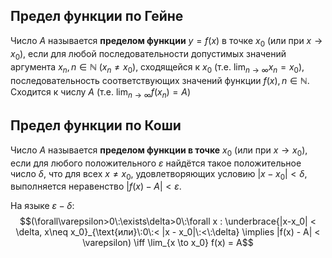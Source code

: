 ## Предел функции по Гейне

Число $A$ называется **пределом функции** $y= f(x) \text{ в точке }x_0$ (или при $x \to x_0$), если для любой последовательности допустимых значений аргумента $x_n, n \in \mathbb{N}$ $(x_n \neq x_0)$, сходящейся к $x_0$ (т.е. $\lim_{n\to\infty} x_n = x_0$), последовательность соответствующих значений функции $f(x), n\in\mathbb{N}$. Сходится к числу $A$ (т.е. $\lim_{n\to\infty}f(x_n)=A$)

## Предел функции по Коши

Число $A$ называется **пределом функции в точке** $x_0$ (или при $x \to x_0$), если для любого положительного $\varepsilon$ найдётся такое положительное число $\delta$, что для всех $x \neq x_0$, удовлетворяющих условию $|x - x_0| < \delta$, выполняется неравенство $|f(x) - A| < \varepsilon$.

На языке $\varepsilon-\delta$:
$$(\forall\varepsilon>0\:\exists\delta>0\:\forall x : \underbrace{|x-x_0| < \delta, x\neq x_0}_{\text{или}\:0\:< |x - x_0|\:<\:\delta} \implies |f(x) - A| < \varepsilon) \iff \lim_{x \to x_0} f(x) = A$$
